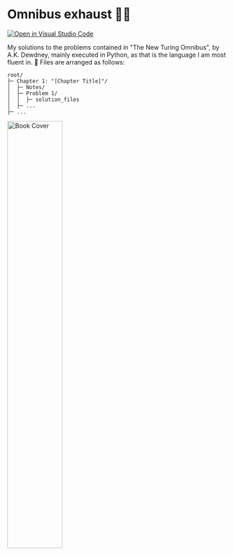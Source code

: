 # Omnibus exhaust :bus::dash:
[![Open in Visual Studio Code](https://open.vscode.dev/badges/open-in-vscode.svg)](https://open.vscode.dev/amuck-gorilla/omnibus-exhaust)

My solutions to the problems contained in "The New Turing Omnibus", by A.K. Dewdney, mainly executed in Python, as that is the language I am most fluent in. :snake:
Files are arranged as follows:
```
root/
├─ Chapter 1: "[Chapter Title]"/
│  ├─ Notes/
│  ├─ Problem 1/
│  │  ├─ solution_files
│  ├─ ...
├─ ...
```
<img src="https://user-images.githubusercontent.com/83174140/132246414-49164b39-1e43-4879-8360-bf135cd1da9c.png" alt="Book Cover" style="width:50%;">

